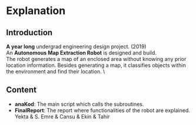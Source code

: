 # Explanation
## Introduction
**A year long** undergrad engineering design project. (2019) \
An **Autonomous Map Extraction Robot** is designed and build. \
The robot generates a map of an enclosed area without knowing any prior location information. Besides generating a map, it classifies objects within the environment and find their location. \
## Content
* **anaKod**: The main script which calls the subroutines.
* **FinalReport**: The report where functionalities of the robot are explained. \
Yekta & S. Emre & Cansu & Ekin & Tahir
